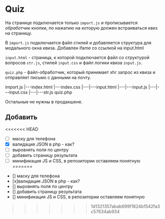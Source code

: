 # Quiz

На странице подключается только `import.js` и прописывается *обработчик* кнопки, по нажатию на которую должен встраиваться квиз на страницу.

В `import.js` подключается файл стилей и добавляется структура для модального окна квиза. Добавлен ifame со ссылкой на input.html

`input.html` - страница, к которой подключается файл со структурой вопросов `str.js`, стилей `input.css` и файл логики квиза `input.js`.

`quiz.php` - файл-обработчик, который принимает xhr запрос из квиза и отправляет письмо с данными на почту.

import.js
|---index.html
|---index.css
|---|---input.html
|---|---input.js
|---|---input.css
|---|---str.js
quiz.php

Остальные не нужны в продакшене.

## Добавить
<<<<<<< HEAD
- [ ] маску для телефона
- [x] валидация JSON в php - как?
- [ ] выровнять поля по центру
- [ ] добавить страницу результата
- [ ] минификация JS и CSS, в репозитории оставляем понятную
=======
- [] маску для телефона
- [x]валидация JSON в php - как?
- [] выровнять поля по центру
- [] добавить страницу результата
- [] минификация JS и CSS, в репозитории оставляем понятную
>>>>>>> 1d1321357abab699f1824b1542fa3c57634ab934
